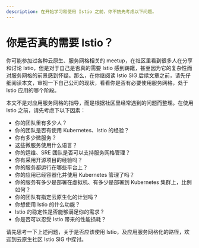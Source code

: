 ```yaml
---
description: 在开始学习和使用 Istio 之前，你不妨先考虑以下问题。
---
```


# 你是否真的需要 Istio？

你可能参加过各种云原生、服务网格相关的 meetup，在社区里看到很多人在分享和讨论  Istio，但是对于自己是否真的需要 Istio 感到踌躇，甚至因为它的复杂性而对服务网格的前景感到怀疑。那么，在你继阅读 Istio SIG  后续文章之前，请先仔细阅读本文，审视一下自己公司的现状，看看你是否有必要使用服务网格，处于 Istio 应用的哪个阶段。

本文不是对应用服务网格的指导，而是根据社区里经常遇到的问题而整理。在使用 Istio 之前，请先考虑下以下因素：

* 你的团队里有多少人？
* 你的团队是否有使用 Kubernetes、Istio 的经验？
* 你有多少微服务？
* 这些微服务使用什么语言？
* 你的运维、SRE 团队是否可以支持服务网格管理？
* 你有采用开源项目的经验吗？
* 你的服务都运行在哪些平台上？
* 你的应用已经容器化并使用 Kubernetes 管理了吗？
* 你的服务有多少是部署在虚拟机、有多少是部署到 Kubernetes 集群上，比例如何？
* 你的团队有指定云原生化的计划吗？
* 你想使用 Istio 的什么功能？
* Istio 的稳定性是否能够满足你的需求？
* 你是否可以忍受 Istio 带来的性能损耗？

请先思考一下上述问题，关于是否应该使用 Istio，及应用服务网格化的路径，欢迎到云原生社区 Istio SIG 中探讨。

